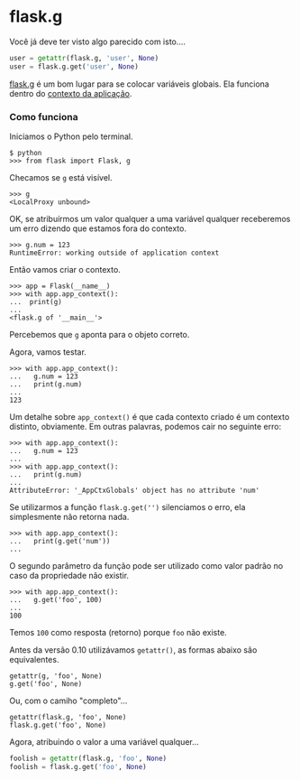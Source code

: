 flask.g
===


Você já deve ter visto algo parecido com isto....

```python
user = getattr(flask.g, 'user', None)
user = flask.g.get('user', None)
```

[flask.g](http://flask.pocoo.org/docs/0.10/api/#flask.g) é um bom lugar para se
colocar variáveis globais.  Ela funciona dentro do 
[contexto da aplicação](http://flask.pocoo.org/docs/0.10/appcontext/).



### Como funciona

Iniciamos o Python pelo terminal.

    $ python
    >>> from flask import Flask, g

Checamos se `g` está visível.

    >>> g
    <LocalProxy unbound>

OK, se atribuírmos um valor qualquer a uma variável qualquer receberemos um
erro dizendo que estamos fora do contexto.

    >>> g.num = 123
    RuntimeError: working outside of application context


Então vamos criar o contexto.

    >>> app = Flask(__name__)
    >>> with app.app_context():
    ...  print(g)
    ... 
    <flask.g of '__main__'>

Percebemos que `g` aponta para o objeto correto.

Agora, vamos testar.

    >>> with app.app_context():
    ...   g.num = 123
    ...   print(g.num)
    ... 
    123


Um detalhe sobre `app_context()` é que cada contexto criado é um contexto distinto,
obviamente. Em outras palavras, podemos cair no seguinte erro:

    >>> with app.app_context():
    ...   g.num = 123
    ... 
    >>> with app.app_context():
    ...   print(g.num)
    ... 
    AttributeError: '_AppCtxGlobals' object has no attribute 'num'

Se utilizarmos a função `flask.g.get('')` silenciamos o erro, ela simplesmente
não retorna nada.

    >>> with app.app_context():
    ...   print(g.get('num'))
    ... 


O segundo parâmetro da função pode ser utilizado como valor padrão no caso da
propriedade não existir.

    >>> with app.app_context():
    ...   g.get('foo', 100)
    ... 
    100

Temos `100` como resposta (retorno) porque `foo` não existe.

Antes da versão 0.10 utilizávamos `getattr()`, as formas abaixo são equivalentes.

    getattr(g, 'foo', None)
    g.get('foo', None)

Ou, com o camiho "completo"...

    getattr(flask.g, 'foo', None)
    flask.g.get('foo', None)

Agora, atribuindo o valor a uma variável qualquer...

```python
foolish = getattr(flask.g, 'foo', None)
foolish = flask.g.get('foo', None)
```